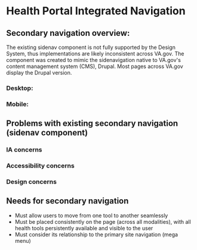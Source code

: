 # Health Portal Integrated Navigation

## Secondary navigation overview:

The existing sidenav component is not fully supported by the Design System, thus implementations are likely inconsistent across VA.gov. The component was created to mimic the sidenavigation native to VA.gov's content management system (CMS), Drupal. Most pages across VA.gov display the Drupal version. 

### Desktop:



### Mobile: 

## Problems with existing secondary navigation (sidenav component)

### IA concerns

### Accessibility concerns

### Design concerns



## Needs for secondary navigation
* Must allow users to move from one tool to another seamlessly
* Must be placed consistently on the page (across all modalities), with all health tools persistently available and visible to the user
* Must consider its relationship to the primary site navigation (mega menu)
